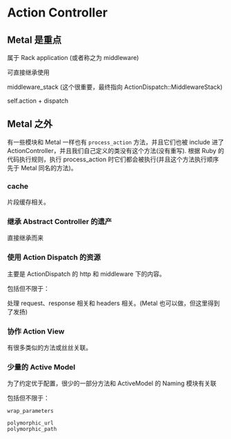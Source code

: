 # Action Controller

## Metal 是重点

属于 Rack application (或者称之为 middleware)

可直接继承使用

middleware_stack (这个很重要，最终指向 ActionDispatch::MiddlewareStack)

self.action + dispatch

## Metal 之外

有一些模块和 Metal 一样也有 `process_action` 方法，并且它们也被 include 进了 ActionController，并且我们自己定义的类没有这个方法(没有重写). 根据 Ruby 的代码执行规则，执行 process_action 时它们都会被执行(并且这个方法执行顺序先于 Metal 同名的方法)。

### cache

片段缓存相关。

### 继承 Abstract Controller 的遗产

直接继承而来

### 使用 Action Dispatch 的资源

主要是 ActionDispatch 的 http 和 middleware 下的内容。

包括但不限于：

处理 request、response 相关和 headers 相关。(Metal 也可以做，但这里得到了发扬)

### 协作 Action View

有很多类似的方法或丝丝关联。

### 少量的 Active Model

为了约定优于配置，很少的一部分方法和 ActiveModel 的 Naming 模块有关联

包括但不限于：

```
wrap_parameters

polymorphic_url
polymorphic_path
```

